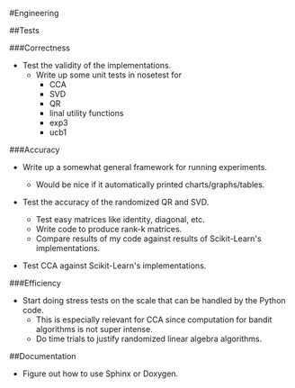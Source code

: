 #Engineering

##Tests

###Correctness
* Test the validity of the implementations.
    * Write up some unit tests in nosetest for
        * CCA
        * SVD
        * QR
        * linal utility functions
        * exp3
        * ucb1

###Accuracy
* Write up a somewhat general framework for running experiments.
    * Would be nice if it automatically printed charts/graphs/tables.

* Test the accuracy of the randomized QR and SVD.
    * Test easy matrices like identity, diagonal, etc.
    * Write code to produce rank-k matrices.
    * Compare results of my code against results of Scikit-Learn's implementations.

* Test CCA against Scikit-Learn's implementations.

###Efficiency
* Start doing stress tests on the scale that can be handled by the Python code.
    * This is especially relevant for CCA since computation for bandit algorithms is not super intense.
    * Do time trials to justify randomized linear algebra algorithms.

##Documentation
* Figure out how to use Sphinx or Doxygen.

